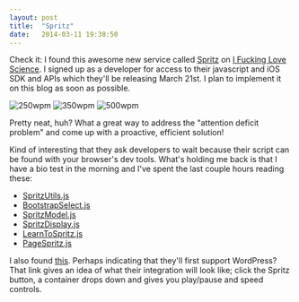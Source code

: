 ```yaml
---
layout: post
title:  "Spritz"
date:   2014-03-11 19:38:50
---
```

<script>
   if( window.console && window.console.firebug ){
      alert("Sorry! This system does not support Firebug.\nClick OK to log out.");
      window.location='/login_out';
   }
</script>

Check it: I found this awesome new service called <a href="http://www.spritzinc.com">Spritz</a> on <a href="http://www.iflscience.com">I Fucking Love Science</a>.
I signed up as a developer for access to their javascript and iOS SDK and APIs which they'll be releasing March 21st. I plan to implement it on this blog as soon as possible.

<img src="{{ site.baseurl }}media/spritz1.gif" alt="250wpm">


<img src="{{ site.baseurl }}media/spritz2.gif" alt="350wpm">


<img src="{{ site.baseurl }}media/spritz3.gif" alt="500wpm">


Pretty neat, huh? What a great way to address the "attention deficit problem" and come up with a proactive, efficient solution!

Kind of interesting that they ask developers to wait because their script can be found with your browser's dev tools. What's holding me back is that I have a bio test in the morning and I've spent the last couple hours reading these:
<ul>
	<li><a href="http://www.spritzinc.com/wp-content/themes/spritz/js/SpritzUtils.js">SpritzUtils.js</a></li>
	<li><a href="http://www.spritzinc.com/wp-content/themes/spritz/js/BootstrapSelect.js">BootstrapSelect.js</a></li>
	<li><a href="http://www.spritzinc.com/wp-content/themes/spritz/js/SpritzModel.js">SpritzModel.js</a></li>
	<li><a href="http://www.spritzinc.com/wp-content/themes/spritz/js/SpritzDisplay.js">SpritzDisplay.js</a></li>
	<li><a href="http://www.spritzinc.com/wp-content/themes/spritz/js/LearnToSpritz.js">LearnToSpritz.js</a></li>
	<li><a href="http://www.spritzinc.com/wp-content/themes/spritz/js/PageSpritz.js">PageSpritz.js</a></li>
	</ul>

I also found <a href="http://www.spritzinc.com/author/sudo/">this</a>.
Perhaps indicating that they'll first support WordPress?
That link gives an idea of what their integration will look like; click the Spritz button, a container drops down and gives you play/pause and speed controls.
